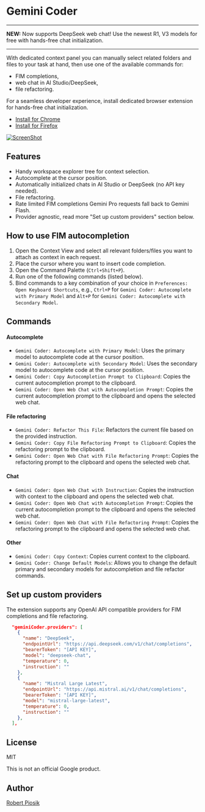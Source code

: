 # Gemini Coder

---

**NEW:** Now supports DeepSeek web chat! Use the newest R1, V3 models for free with hands-free chat initialization.

---

With dedicated context panel you can manually select related folders and files to your task at hand, then use one of the available commands for:

- FIM completions,
- web chat in AI Studio/DeepSeek,
- file refactoring.

For a seamless developer experience, install dedicated browser extension for hands-free chat initialization.

- [Install for Chrome](https://chromewebstore.google.com/detail/gemini-coder-connector/ljookipcanaglfaocjbgdicfbdhhjffp)
- [Install for Firefox](https://addons.mozilla.org/en-US/firefox/addon/gemini-coder-connector/)

[![ScreenShot](https://github.com/robertpiosik/gemini-coder/raw/HEAD/packages/vscode/resources/preview.png)]()

## Features

- Handy workspace explorer tree for context selection.
- Autocomplete at the cursor position.
- Automatically initialized chats in AI Studio or DeepSeek (no API key needed).
- File refactoring.
- Rate limited FIM completions Gemini Pro requests fall back to Gemini Flash.
- Provider agnostic, read more "Set up custom providers" section below.

## How to use FIM autocompletion

1.  Open the Context View and select all relevant folders/files you want to attach as context in each request.
2.  Place the cursor where you want to insert code completion.
3.  Open the Command Palette (`Ctrl+Shift+P`).
4.  Run one of the following commands (listed below).
5.  Bind commands to a key combination of your choice in `Preferences: Open Keyboard Shortcuts`, e.g., `Ctrl+P` for `Gemini Coder: Autocomplete with Primary Model` and `Alt+P` for `Gemini Coder: Autocomplete with Secondary Model`.

## Commands

#### Autocomplete

- `Gemini Coder: Autocomplete with Primary Model`: Uses the primary model to autocomplete code at the cursor position.
- `Gemini Coder: Autocomplete with Secondary Model`: Uses the secondary model to autocomplete code at the cursor position.
- `Gemini Coder: Copy Autocompletion Prompt to Clipboard`: Copies the current autocompletion prompt to the clipboard.
- `Gemini Coder: Open Web Chat with Autocompletion Prompt`: Copies the current autocompletion prompt to the clipboard and opens the selected web chat.

#### File refactoring

- `Gemini Coder: Refactor This File`: Refactors the current file based on the provided instruction.
- `Gemini Coder: Copy File Refactoring Prompt to Clipboard`: Copies the refactoring prompt to the clipboard.
- `Gemini Coder: Open Web Chat with File Refactoring Prompt`: Copies the refactoring prompt to the clipboard and opens the selected web chat.

#### Chat

- `Gemini Coder: Open Web Chat with Instruction`: Copies the instruction with context to the clipboard and opens the selected web chat.
- `Gemini Coder: Open Web Chat with Autocompletion Prompt`: Copies the current autocompletion prompt to the clipboard and opens the selected web chat.
- `Gemini Coder: Open Web Chat with File Refactoring Prompt`: Copies the refactoring prompt to the clipboard and opens the selected web chat.

#### Other

- `Gemini Coder: Copy Context`: Copies current context to the clipboard.
- `Gemini Coder: Change Default Models`: Allows you to change the default primary and secondary models for autocompletion and file refactor commands.

## Set up custom providers

The extension supports any OpenAI API compatible providers for FIM completions and file refactoring.

```json
  "geminiCoder.providers": [
    {
      "name": "DeepSeek",
      "endpointUrl": "https://api.deepseek.com/v1/chat/completions",
      "bearerToken": "[API KEY]",
      "model": "deepseek-chat",
      "temperature": 0,
      "instruction": ""
    },
    {
      "name": "Mistral Large Latest",
      "endpointUrl": "https://api.mistral.ai/v1/chat/completions",
      "bearerToken": "[API KEY]",
      "model": "mistral-large-latest",
      "temperature": 0,
      "instruction": ""
    },
  ],
```

## License

MIT

This is not an official Google product.

## Author

[Robert Piosik](https://x.com/robertpiosik)

